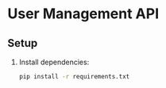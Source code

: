 # User Management API

## Setup
1. Install dependencies:
   ```bash
   pip install -r requirements.txt